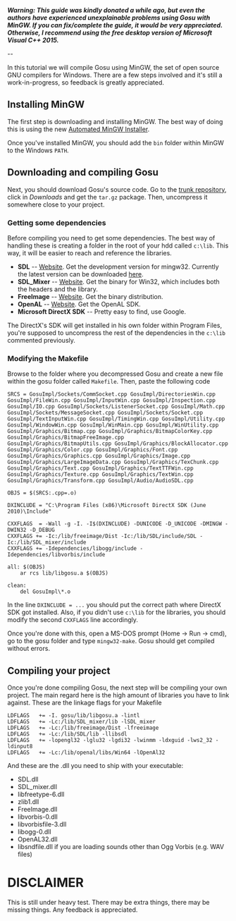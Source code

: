 _**Warning: This guide was kindly donated a while ago, but even the authors have experienced unexplainable problems using Gosu with MinGW. If you can fix/complete the guide, it would be very appreciated. Otherwise, I recommend using the free desktop version of Microsoft Visual C++ 2015.**_

--

In this tutorial we will compile Gosu using MinGW, the set of open source GNU compilers for Windows. There are a few steps involved and it's still a work-in-progress, so feedback is greatly appreciated.

## Installing MinGW
The first step is downloading and installing MinGW. The best way of doing this is using the new [Automated MinGW Installer](http://sourceforge.net/projects/mingw/files/Automated%20MinGW%20Installer/). 

Once you've installed MinGW, you should add the `bin` folder within MinGW to the Windows `PATH`.

## Downloading and compiling Gosu
Next, you should download Gosu's source code. Go to the [trunk repository](https://github.com/jlnr/gosu), click in _Downloads_ and get the `tar.gz` package. Then, uncompress it somewhere close to your project.

### Getting some dependencies
Before compiling you need to get some dependencies. The best way of handling these is creating a folder in the root of your hdd called `c:\lib`. This way, it will be easier to reach and reference the libraries.

* **SDL** -- [Website](http://www.libsdl.org). Get the development version for mingw32. Currently the latest version can be downloaded [here](http://www.libsdl.org/release/SDL-devel-2.0.9-mingw32.tar.gz).
* **SDL_Mixer** -- [Website](http://www.libsdl.org/projects/SDL_mixer/). Get the binary for Win32, which includes both the headers and the library.
* **FreeImage** -- [Website](http://freeimage.sourceforge.net/download.html). Get the binary distribution.
* **OpenAL** -- [Website](http://connect.creativelabs.com/openal/Downloads/Forms/AllItems.aspx). Get the OpenAL SDK.
* **Microsoft DirectX SDK** -- Pretty easy to find, use Google.

The DirectX's SDK will get installed in his own folder within Program Files, you're supposed to uncompress the rest of the dependencies in the `c:\lib` commented previously.

### Modifying the Makefile
Browse to the folder where you decompressed Gosu and create a new file within the gosu folder called `Makefile`. Then, paste the following code

```
SRCS = GosuImpl/Sockets/CommSocket.cpp GosuImpl/DirectoriesWin.cpp GosuImpl/FileWin.cpp GosuImpl/InputWin.cpp GosuImpl/Inspection.cpp GosuImpl/IO.cpp GosuImpl/Sockets/ListenerSocket.cpp GosuImpl/Math.cpp GosuImpl/Sockets/MessageSocket.cpp GosuImpl/Sockets/Socket.cpp GosuImpl/TextInputWin.cpp GosuImpl/TimingWin.cpp GosuImpl/Utility.cpp GosuImpl/WindowWin.cpp GosuImpl/WinMain.cpp GosuImpl/WinUtility.cpp GosuImpl/Graphics/Bitmap.cpp GosuImpl/Graphics/BitmapColorKey.cpp GosuImpl/Graphics/BitmapFreeImage.cpp GosuImpl/Graphics/BitmapUtils.cpp GosuImpl/Graphics/BlockAllocator.cpp GosuImpl/Graphics/Color.cpp GosuImpl/Graphics/Font.cpp GosuImpl/Graphics/Graphics.cpp GosuImpl/Graphics/Image.cpp GosuImpl/Graphics/LargeImageData.cpp GosuImpl/Graphics/TexChunk.cpp GosuImpl/Graphics/Text.cpp GosuImpl/Graphics/TextTTFWin.cpp GosuImpl/Graphics/Texture.cpp GosuImpl/Graphics/TextWin.cpp GosuImpl/Graphics/Transform.cpp GosuImpl/Audio/AudioSDL.cpp

OBJS = $(SRCS:.cpp=.o)

DXINCLUDE = "C:\Program Files (x86)\Microsoft DirectX SDK (June 2010)\Include"

CXXFLAGS  = -Wall -g -I. -I$(DXINCLUDE) -DUNICODE -D_UNICODE -DMINGW -DWIN32 -D_DEBUG
CXXFLAGS += -Ic:/lib/freeimage/Dist -Ic:/lib/SDL/include/SDL -Ic:/lib/SDL_mixer/include
CXXFLAGS += -Idependencies/libogg/include -Idependencies/libvorbis/include

all: $(OBJS)
	ar rcs lib/libgosu.a $(OBJS)

clean:
	del GosuImpl\*.o
```
In the line `DXINCLUDE = ...` you should put the correct path where DirectX SDK got installed. Also, if you didn't use `c:\lib` for the libraries, you should modify the second `CXXFLAGS` line accordingly.

Once you're done with this, open a MS-DOS prompt (Home -> Run -> cmd), go to the gosu folder and type `mingw32-make`. Gosu should get compiled without errors.

## Compiling your project
Once you're done compiling Gosu, the next step will be compiling your own project. The main regard here is the high amount of libraries you have to link against. These are the linkage flags for your Makefile

```
LDFLAGS   += -I. gosu/lib/libgosu.a -lintl
LDFLAGS   += -Lc:/lib/SDL_mixer/lib -lSDL_mixer 
LDFLAGS   += -Lc:/lib/freeimage/Dist -lfreeimage 
LDFLAGS   += -Lc:/lib/SDL/lib -llibsdl 
LDFLAGS   += -lopengl32 -lglu32 -lgdi32 -lwinmm -ldxguid -lws2_32 -ldinput8
LDFLAGS   += -Lc:/lib/openal/libs/Win64 -lOpenAl32
```

And these are the .dll you need to ship with your executable:

* SDL.dll
* SDL_mixer.dll
* libfreetype-6.dll
* zlib1.dll
* FreeImage.dll
* libvorbis-0.dll
* libvorbisfile-3.dll
* libogg-0.dll
* OpenAL32.dll
* libsndfile.dll if you are loading sounds other than Ogg Vorbis (e.g. WAV files)

# DISCLAIMER
This is still under heavy test. There may be extra things, there may be missing things. Any feedback is appreciated.